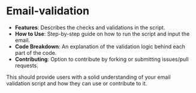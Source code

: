 # Email-validation



- **Features**: Describes the checks and validations in the script.
- **How to Use**: Step-by-step guide on how to run the script and input the email.
- **Code Breakdown**: An explanation of the validation logic behind each part of the code.
- **Contributing**: Option to contribute by forking or submitting issues/pull requests.

This should provide users with a solid understanding of your email validation script and how they can use or contribute to it.
